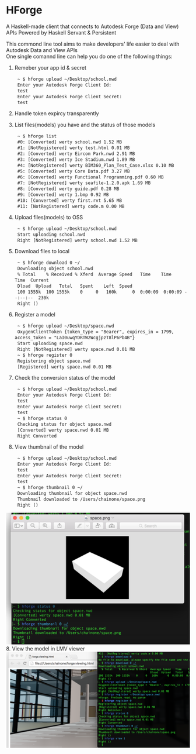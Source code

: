# HForge
A Haskell-made client that connects to Autodesk Forge (Data and View) APIs
Powered by Haskell Servant & Persistent    

This commond line tool aims to make developers' life easier to deal with Autodesk Data and View APIs    
One single comannd line can help you do one of the following things:    
1. Remeber your app id & secret    

    	~ $ hforge upload ~/Desktop/school.nwd 
    	Enter your Autodesk Forge Client Id:
    	test
    	Enter your Autodesk Forge Client Secret:
    	test

2. Handle token expircy transparently    
3. List files(models) you have and the status of those models  

    	~ $ hforge list
    	#0: [Converted] werty school.nwd 1.52 MB
    	#1: [NotRegistered] werty test.html 0.01 MB
    	#2: [Converted] werty Eircom Park.nwd 2.91 MB
    	#3: [Converted] werty Ice Stadium.nwd 1.89 MB
    	#4: [NotRegistered] werty BIM360_Plan_Test_Case.xlsx 0.10 MB
    	#5: [Converted] werty Core Data.pdf 3.27 MB
    	#6: [Converted] werty Functional Programming.pdf 0.60 MB
    	#7: [NotRegistered] werty seafile-1.2.0.apk 1.69 MB
    	#8: [Converted] werty guide.pdf 0.28 MB
    	#9: [Converted] werty 1.bmp 0.92 MB
    	#10: [Converted] werty first.rvt 5.65 MB
    	#11: [NotRegistered] werty code.m 0.00 MB

3. Upload files(models) to OSS    

    	~ $ hforge upload ~/Desktop/school.nwd 
    	Start uploading school.nwd
    	Right [NotRegistered] werty school.nwd 1.52 MB

4. Download files to local    

        ~ $ hforge download 0 ~/
    	Downloading object school.nwd
    	% Total    % Received % Xferd  Average Speed   Time    Time     Time  Current
    	Dload  Upload   Total   Spent    Left  Speed
    	100 1555k  100 1555k    0     0   160k      0  0:00:09  0:00:09 --:--:--  230k
    	Right ()

5. Register a model    

    	~ $ hforge upload ~/Desktop/space.nwd 
    	OxygenClientToken {token_type = "Bearer", expires_in = 1799, access_token = "LaI0uwqYDRTW2WcgjpzT8lP6Pb4B"}
    	Start uploading space.nwd
    	Right [NotRegistered] werty space.nwd 0.01 MB
    	~ $ hforge register 0
    	Registering object space.nwd
    	[Registered] werty space.nwd 0.01 MB

6. Check the conversion status of the model    

    	~ $ hforge upload ~/Desktop/school.nwd 
    	Enter your Autodesk Forge Client Id:
    	test
    	Enter your Autodesk Forge Client Secret:
    	test
    	~ $ hforge status 0
    	Checking status for object space.nwd
    	[Converted] werty space.nwd 0.01 MB
    	Right Converted

7. View thumbnail of the model    

    	~ $ hforge upload ~/Desktop/school.nwd 
    	Enter your Autodesk Forge Client Id:
    	test
    	Enter your Autodesk Forge Client Secret:
    	test
    	~ $ hforge thumbnail 0 ~/
    	Downloading thumbnail for object space.nwd
    	Thumbnail downloaded to /Users/chainone/space.png
    	Right ()
![](thumbnailScreen.png)
8. View the model in LMV viewer
![](modelScreen.png)


